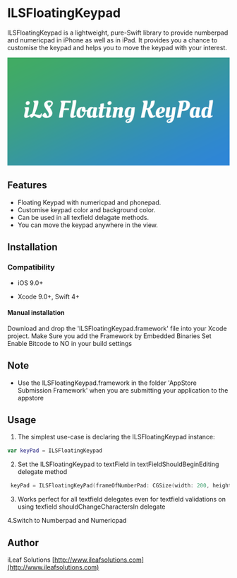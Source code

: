 # ILSFloatingKeypad
ILSFloatingKeypad is a lightweight, pure-Swift library to provide numberpad and numericpad in iPhone as well as in iPad. It provides you a chance to customise the keypad and helps you to move the keypad with your interest.


<img src="./Assets/floatingart.png?raw=true">


## Features

* Floating Keypad with numericpad and phonepad.
* Customise keypad color and background color.
* Can be used in all texfield delagate methods.
* You can move the keypad anywhere in the view.


## Installation

### Compatibility

-  iOS 9.0+

- Xcode 9.0+, Swift 4+

#### Manual installation
Download and drop the 'ILSFloatingKeypad.framework' file into your Xcode project.
Make Sure you add the Framework by Embedded Binaries
Set Enable Bitcode to NO in your build settings

## Note
- Use the ILSFloatingKeypad.framework in the folder 'AppStore Submission Framework' when you are submitting your application to the appstore


## Usage

1. The simplest use-case is declaring the ILSFloatingKeypad instance:

```swift
var keyPad = ILSFloatingKeypad
```

2. Set the ILSFloatingKeypad to textField in textFieldShouldBeginEditing delegate method

```swift
 keyPad = ILSFloatingKeyPad(frameOfNumberPad: CGSize(width: 200, height: 200), texField: textField, numberPadType: NumberPadType.NumericPad,ButtonbackgroundColor:nil,KeyPadborderColor:nil,ButtonTitleColor:nil)
```

3. Works perfect for all textfield delegates even for textfield validations on using texfield shouldChangeCharactersIn delegate 

4.Switch to Numberpad and Numericpad


## Author

iLeaf Solutions
[http://www.ileafsolutions.com](http://www.ileafsolutions.com)





